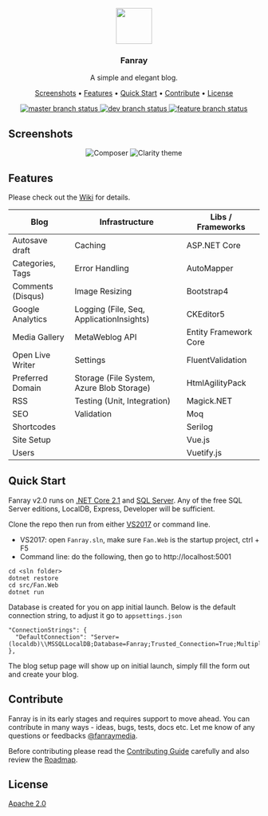 <p align="center">
  <a href="https://www.fanray.com/">
    <img src="https://user-images.githubusercontent.com/633119/45599313-0d112980-b99e-11e8-9997-d2fcff65347f.png" alt="" width=72 height=72>
  </a>
  <h3 align="center">Fanray</h3>
  <p align="center">
    A simple and elegant blog.
  </p>
  <p align="center">
	<a href="#screenshots">Screenshots</a> •
	<a href="#features">Features</a> •
	<a href="#quick-start">Quick Start</a> •
	<a href="#contribute">Contribute</a> •
	<a href="#license">License</a>
  </p>
  <p align="center">
	<a href="https://ci.appveyor.com/project/FanrayMedia/fanray/branch/master">
	  <img src="https://ci.appveyor.com/api/projects/status/25ifr0ahvcxn48f5/branch/master?svg=true&passingText=master%20-%20passing&failingText=master%20-%20failing&pendingText=master%20-%20pending" alt="master branch status">
	</a>
	<a href="https://ci.appveyor.com/project/FanrayMedia/fanray/branch/dev">
	  <img src="https://ci.appveyor.com/api/projects/status/25ifr0ahvcxn48f5/branch/dev?svg=true&passingText=dev%20-%20passing&failingText=dev%20-%20failing&pendingText=dev%20-%20pending" alt="dev branch status">
	</a>
	<a href="https://ci.appveyor.com/project/FanrayMedia/fanray">
	  <img src="https://ci.appveyor.com/api/projects/status/25ifr0ahvcxn48f5?svg=true&passingText=feature%20-%20passing&failingText=feature%20-%20failing&pendingText=feature%20-%20pending" alt="feature branch status">
	</a>
  </p>
</p>

## Screenshots

<p align="center">
  <img src="https://user-images.githubusercontent.com/633119/46259907-4369a100-c494-11e8-8680-ca422cccb2f0.png" title="Composer" />
  <img src="https://user-images.githubusercontent.com/633119/46259930-8461b580-c494-11e8-848f-dd42fcf5c033.png" title="Clarity theme" />
</p>

## Features

Please check out the [Wiki](https://github.com/FanrayMedia/Fanray/wiki) for details.

| Blog | Infrastructure | Libs / Frameworks
| --- | --- |  --- | 
| Autosave draft    | Caching                                   | ASP.NET Core
| Categories, Tags  | Error Handling						    | AutoMapper
| Comments (Disqus) | Image Resizing                            | Bootstrap4
| Google Analytics  | Logging (File, Seq, ApplicationInsights)  | CKEditor5
| Media Gallery     | MetaWeblog API                            | Entity Framework Core
| Open Live Writer  | Settings                                  | FluentValidation
| Preferred Domain  | Storage (File System, Azure Blob Storage) | HtmlAgilityPack
| RSS               | Testing (Unit, Integration)               | Magick.NET
| SEO               | Validation								| Moq
| Shortcodes		|											| Serilog
| Site Setup        |                                           | Vue.js
| Users             |											| Vuetify.js
 
## Quick Start

Fanray v2.0 runs on [.NET Core 2.1](https://www.microsoft.com/net/download) and [SQL Server](https://www.microsoft.com/en-us/sql-server/sql-server-downloads). Any of the free SQL Server editions, LocalDB, Express, Developer will be sufficient.

Clone the repo then run from either [VS2017](https://www.visualstudio.com/vs/community/) or command line.

- VS2017: open `Fanray.sln`, make sure `Fan.Web` is the startup project, ctrl + F5
- Command line: do the following, then go to http://localhost:5001
 ```
cd <sln folder>
dotnet restore
cd src/Fan.Web
dotnet run
```

Database is created for you on app initial launch. Below is the default connection string, to adjust it go to `appsettings.json`

```
"ConnectionStrings": {
  "DefaultConnection": "Server=(localdb)\\MSSQLLocalDB;Database=Fanray;Trusted_Connection=True;MultipleActiveResultSets=true"
},
```

The blog setup page will show up on initial launch, simply fill the form out and create your blog.

## Contribute

Fanray is in its early stages and requires support to move ahead. You can contribute in many ways - ideas, bugs, tests, docs etc.  Let me know of any questions or feedbacks [@fanraymedia](https://twitter.com/FanrayMedia). 

Before contributing please read the [Contributing Guide](CONTRIBUTING.md) carefully and also review the [Roadmap](https://github.com/FanrayMedia/Fanray/wiki/Roadmap).

## License

[Apache 2.0](LICENSE)
